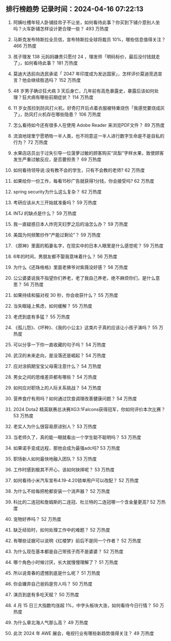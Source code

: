 
## 排行榜趋势 记录时间：2024-04-16 07:22:13
  
  1. 阿姨吐槽年轻人卧铺挂帘子不让坐，如何看待此事？你买到下铺介意别人坐吗？火车卧铺怎样设计更合理一些？ 493 万热度
    
  2. 马斯克发布特斯拉全员信，宣布特斯拉全球将裁员 10%，哪些信息值得关注？ 466 万热度
    
  3. 孩子理发 138 元妈妈嫌贵只愿付 24 ，理发师「明码标价，最后没付钱就走了」，如何看待此事？ 181 万热度
    
  4. 莫迪大选前向选民承诺「 2047 年印度成为发达国家」，怎样评价莫迪竞选宣言？他会继续胜选吗？ 152 万热度
    
  5. 48 岁男子确诊狂犬病 3 天后身亡，几年前有高危暴露史，暴露后该如何处理？狂犬病有哪些前期症状？ 114 万热度
    
  6. 11 岁女孩捡到防风打火机，好奇打开后点着衣服被特重烧伤「我感觉要烧成灰了」，防风打火机存在哪些隐患？ 106 万热度
    
  7. 怎么看待如今还有很多人在使用 Adobe Reader 来浏览PDF文件？ 89 万热度
    
  8. 流浪地球里宁愿牺牲一半人类，也不同意这一半人进行数字生命是不是自私的行为？ 72 万热度
    
  9. 水果店店员出于过失引导一位菠萝过敏的顾客购买“凤梨”字样水果，致使顾客发生严重过敏反应，是否要担责？ 69 万热度
    
  10. 如何看待领导说:没有教不会的学生，只有不会教的老师? 62 万热度
    
  11. 如果给你一份工作，每看15秒广告就获得1分钱，你会接受吗? 62 万热度
    
  12. spring security为什么这么复杂？ 62 万热度
    
  13. 考研应该从大三开始就准备吗？ 59 万热度
    
  14. INTJ 的缺点是什么？ 59 万热度
    
  15. 我一直疑惑日本人炸完天妇罗之后的油怎么办？ 59 万热度
    
  16. 美国为何频繁炒作“产能过剩论”？ 59 万热度
    
  17. 《原神》里面的稻妻名字，在现实中的日本人眼里是什么感觉呢？ 59 万热度
    
  18. 6年的时间，男朋友都不娶我意味着什么？ 56 万热度
    
  19. 为什么《还珠格格》里面老佛爷对紫薇没好感？ 56 万热度
    
  20. 公公婆婆说我不指望你们养老，老了我自己养老，绝不麻烦你们，是什么意思？ 56 万热度
    
  21. 如果持续和猫对视 30 秒，你会收获什么？ 55 万热度
    
  22. 当失眠碰上焦虑，如何缓解？ 55 万热度
    
  23. 老虎到底有多猛？ 55 万热度
    
  24. 《孤儿怨》、《坏种》、《我的小公主》这类片子真的应该让小孩子演吗？ 55 万热度
    
  25. 可以分享一下你一直收藏的句子吗？ 54 万热度
    
  26. 武汉的未来走向，是没落还是崛起？ 54 万热度
    
  27. 应对涂鸦期宝宝父母需注意什么？ 54 万热度
    
  28. 男女之间的思维差异都有哪些？ 54 万热度
    
  29. 如何应对职场上的人际关系挑战？ 54 万热度
    
  30. 营养食疗有用吗？如何通过饮食调理改善健康问题？ 54 万热度
    
  31. 2024 Dota2 精英联赛总决赛XG3:1Falcons获得冠军，你如何评价本次比赛？ 53 万热度
    
  32. 老实人为什么很容易原谅别人？ 53 万热度
    
  33. 当老师久了，真的能一眼就看出一个学生聪不聪明吗？ 53 万热度
    
  34. 如果诺手变成远程，那他会成为最强adc吗? 53 万热度
    
  35. 职场新人如何最快地融入团队？ 53 万热度
    
  36. 工作时感到极其不开心，该如何抉择呢？ 53 万热度
    
  37. 如何看待小米汽车宣布4.19-4.20锁单用户可以改配？ 52 万热度
    
  38. 为什么不给每把枪都安装一个消声器？ 52 万热度
    
  39. 科比的二连冠和詹姆斯的二连冠、杜兰特的二连冠哪一个含金量更高? 52 万热度
    
  40. 宠物好养吗？ 52 万热度
    
  41. 缺乏经验时，如何处理工作中的难题？ 52 万热度
    
  42. 有哪些证据可以说明《红楼梦》前后不是同一个作者？ 52 万热度
    
  43. 为什么现在基本都是自己带孩子而不是婆婆？ 52 万热度
    
  44. 哪个角色小时候讨厌，长大就慢慢理解了？ 51 万热度
    
  45. 所以说青春的遗憾到底是什么呢？ 51 万热度
    
  46. 你会嫌弃自己爸妈是穷人吗？ 50 万热度
    
  47. 演员到底有多吃天赋？ 50 万热度
    
  48. 4 月 15 日三大指数均涨超 1%，中字头板块大涨，如何看待今日行情？ 50 万热度
    
  49. 为什么章北海人气那么高？ 49 万热度
    
  50. 此次 2024 年 AWE 展会，电视行业有哪些新趋势值得关注？ 49 万热度
    